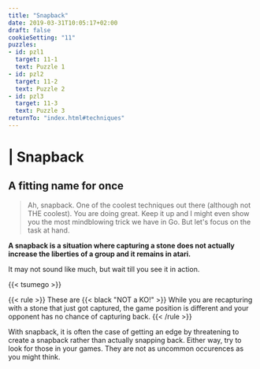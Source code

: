 ```yaml
---
title: "Snapback"
date: 2019-03-31T10:05:17+02:00
draft: false
cookieSetting: "11"
puzzles:
- id: pzl1
  target: 11-1
  text: Puzzle 1
- id: pzl2
  target: 11-2
  text: Puzzle 2
- id: pzl3
  target: 11-3
  text: Puzzle 3
returnTo: "index.html#techniques"
---
```


# | Snapback
## A fitting name for once

> Ah, snapback. One of the coolest techniques out there (although not THE coolest). You are doing great. Keep it up and I might even show you the most mindblowing trick we have in Go. But let's focus on the task at hand. 

**A snapback is a situation where capturing a stone does not actually increase the liberties of a group and it remains in atari.**

It may not sound like much, but wait till you see it in action.
 
{{< tsumego >}}

{{< rule >}}
	These are {{< black "NOT a KO!" >}} While you are recapturing with a stone that just got captured, the game position is different and your opponent has no chance of capturing back. 
{{< /rule >}}

With snapback, it is often the case of getting an edge by threatening to create a snapback rather than actually snapping back. Either way, try to look for those in your games. They are not as uncommon occurences as you might think.
